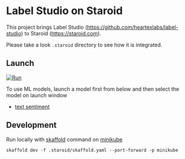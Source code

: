 # Label Studio on Staroid

This project brings Label Studio (https://github.com/heartexlabs/label-studio) to Staroid (https://staroid.com).

Please take a look `.staroid` directory to see how it is integrated.


## Launch

[![Run](https://staroid.com/api/run/button.svg)](https://staroid.com/api/run)

To use ML models, launch a model first from below and then select the model on launch window

 * [text sentiment](https://staroid.com/g/labelstudio-on-staroid/text-sentiment/instances)

## Development

Run locally with [skaffold](https://skaffold.dev/) command on [minikube](https://minikube.sigs.k8s.io)

```
skaffold dev -f .staroid/skaffold.yaml --port-forward -p minikube
```

